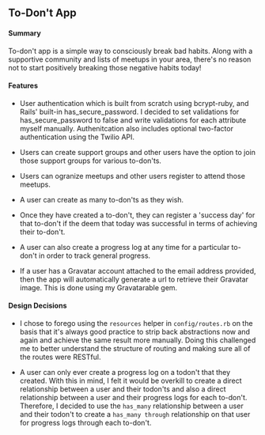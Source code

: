 ## To-Don't App

#### Summary

To-don't app is a simple way to consciously break bad habits. Along with a supportive community and lists of meetups in your area, there's no reason not to start positively breaking those negative habits today!

#### Features

- User authentication which is built from scratch using bcrypt-ruby, and Rails' built-in has_secure_password. I decided to set validations for has_secure_password  to false and write validations for each attribute myself manually. Authenitcation also includes optional two-factor authentication using the Twilio API.

- Users can create support groups and other users have the option to join those support groups for various to-don'ts.

- Users can ogranize meetups and other users register to attend those meetups.

- A user can create as many to-don'ts as they wish.

- Once they have created a to-don't, they can register a 'success day' for that to-don't if the deem that today was successful in terms of achieving their to-don't.

- A user can also create a progress log at any time for a particular to-don't in order to track general progress.

- If a user has a Gravatar account attached to the email address provided, then the app will automatically generate a url to retrieve their Gravatar image. This is done using my Gravatarable gem.

#### Design Decisions

- I chose to forego using the `resources` helper in `config/routes.rb` on the basis that it's always good practice to strip back abstractions now and again and achieve the same result more manually. Doing this challenged me to better understand the structure of routing and making sure all of the routes were RESTful.

- A user can only ever create a progress log on a todon't that they created. With this in mind, I felt it would be overkill to create a direct relationship between a user and their todon'ts and also a direct relationship between a user and their progress logs for each to-don't. Therefore, I decided to use the `has_many` relationship between a user and their todon't to create a `has_many through` relationship on that user for progress logs through each to-don't.
